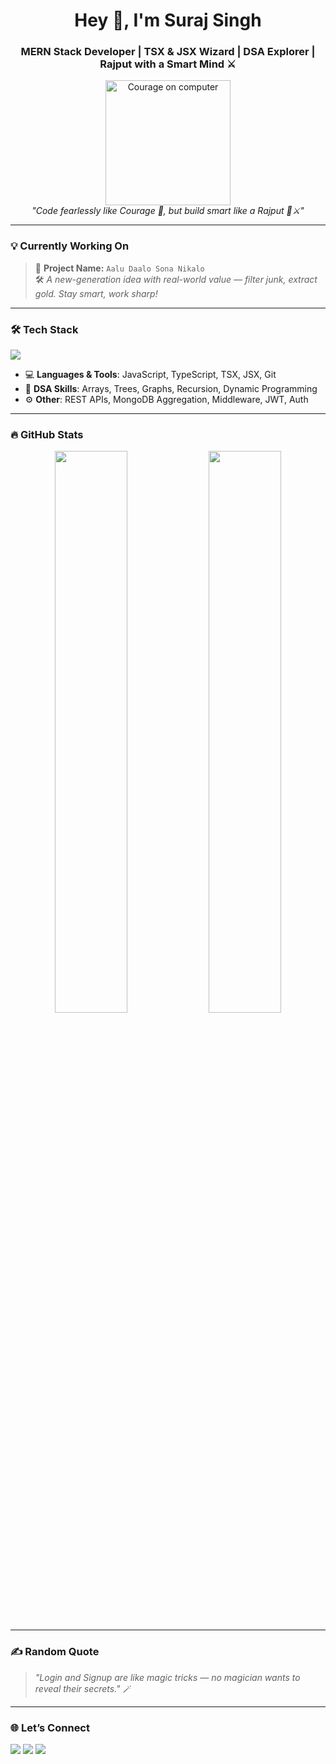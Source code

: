 
<h1 align="center">Hey 👋, I'm Suraj Singh</h1>
<h3 align="center">MERN Stack Developer | TSX & JSX Wizard | DSA Explorer | Rajput with a Smart Mind ⚔️</h3>

<p align="center">
  <img src="https://media.giphy.com/media/IeRdg7gLkf3q4/giphy.gif" width="200" alt="Courage on computer"/>
  <br/>
  <em>"Code fearlessly like Courage 🐶, but build smart like a Rajput 🧠⚔️"</em>
</p>

---

### 💡 Currently Working On
> 🧠 **Project Name:** `Aalu Daalo Sona Nikalo`  
> 🛠️ *A new-generation idea with real-world value — filter junk, extract gold. Stay smart, work sharp!*

---

### 🛠️ Tech Stack
<p align="left">
  <img src="https://skillicons.dev/icons?i=react,redux,nodejs,express,mongodb,ts,javascript,html,css,tailwind,bootstrap,vscode,git,github" />
</p>

- 💻 **Languages & Tools**: JavaScript, TypeScript, TSX, JSX, Git
- 🧠 **DSA Skills**: Arrays, Trees, Graphs, Recursion, Dynamic Programming
- ⚙️ **Other**: REST APIs, MongoDB Aggregation, Middleware, JWT, Auth

---

### 🔥 GitHub Stats
<p align="center">
  <img width="48%" src="https://github-readme-stats.vercel.app/api?username=SurajSingh123&show_icons=true&theme=radical" />
  <img width="48%" src="https://github-readme-streak-stats.herokuapp.com/?user=SurajSingh123&theme=radical" />
</p>

---

### ✍️ Random Quote
> _"Login and Signup are like magic tricks — no magician wants to reveal their secrets."_ 🪄

---

### 🌐 Let’s Connect
<p align="left">
  <a href="https://www.linkedin.com/in/surajsingh123/"><img src="https://img.shields.io/badge/LinkedIn-blue?logo=linkedin" /></a>
  <a href="mailto:suraj.dev@domain.com"><img src="https://img.shields.io/badge/Email-red?logo=gmail" /></a>
  <a href="https://github.com/SurajSingh123"><img src="https://img.shields.io/badge/GitHub-black?logo=github" /></a>
</p>

<!--
**mns2017/mns2017** is a ✨ _special_ ✨ repository because its `README.md` (this file) appears on your GitHub profile.

Here are some ideas to get you started:

- 🔭 I’m currently working on ...
- 🌱 I’m currently learning ...
- 👯 I’m looking to collaborate on ...
- 🤔 I’m looking for help with ...
- 💬 Ask me about ...
- 📫 How to reach me: ...
- 😄 Pronouns: ...
- ⚡ Fun fact: ...
-->
